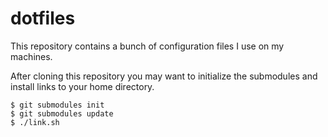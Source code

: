 # dotfiles

This repository contains a bunch of configuration files I use on my machines.

After cloning this repository you may want to initialize the submodules and
install links to your home directory.

    $ git submodules init
    $ git submodules update
    $ ./link.sh
